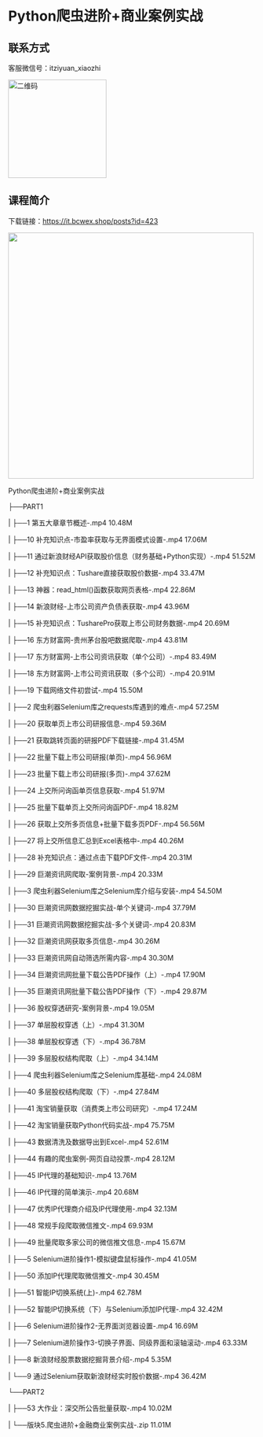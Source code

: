 # Python爬虫进阶+商业案例实战

## 联系方式

客服微信号：itziyuan_xiaozhi

<img src="https://ziyuanyun.oss-cn-guangzhou.aliyuncs.com/common/20240614073449/666b82192834a.jpg" width="200" height="200" alt="二维码">

## 课程简介

下载链接：https://it.bcwex.shop/posts?id=423

<img src="https://ziyuanyun.oss-cn-guangzhou.aliyuncs.com/yun/20240515151924/664461fc69f40.jpg" width="500" alt="">

  Python爬虫进阶+商业案例实战



 ├──PART1

 | ├──1 第五大章章节概述-.mp4 10.48M

 | ├──10 补充知识点-市盈率获取与无界面模式设置-.mp4 17.06M

 | ├──11 通过新浪财经API获取股价信息（财务基础+Python实现）-.mp4 51.52M

 | ├──12 补充知识点：Tushare直接获取股价数据-.mp4 33.47M

 | ├──13 神器：read_html()函数获取网页表格-.mp4 22.86M

 | ├──14 新浪财经-上市公司资产负债表获取-.mp4 43.96M

 | ├──15 补充知识点：TusharePro获取上市公司财务数据-.mp4 20.69M

 | ├──16 东方财富网-贵州茅台股吧数据爬取-.mp4 43.81M

 | ├──17 东方财富网-上市公司资讯获取（单个公司）-.mp4 83.49M

 | ├──18 东方财富网-上市公司资讯获取（多个公司）-.mp4 20.91M

 | ├──19 下载网络文件初尝试-.mp4 15.50M

 | ├──2 爬虫利器Selenium库之requests库遇到的难点-.mp4 57.25M

 | ├──20 获取单页上市公司研报信息-.mp4 59.36M

 | ├──21 获取跳转页面的研报PDF下载链接-.mp4 31.45M

 | ├──22 批量下载上市公司研报(单页)-.mp4 56.96M

 | ├──23 批量下载上市公司研报(多页)-.mp4 37.62M

 | ├──24 上交所问询函单页信息获取-.mp4 51.97M

 | ├──25 批量下载单页上交所问询函PDF-.mp4 18.82M

 | ├──26 获取上交所多页信息+批量下载多页PDF-.mp4 56.56M

 | ├──27 将上交所信息汇总到Excel表格中-.mp4 40.26M

 | ├──28 补充知识点：通过点击下载PDF文件-.mp4 20.31M

 | ├──29 巨潮资讯网爬取-案例背景-.mp4 20.33M

 | ├──3 爬虫利器Selenium库之Selenium库介绍与安装-.mp4 54.50M

 | ├──30 巨潮资讯网数据挖掘实战-单个关键词-.mp4 37.79M

 | ├──31 巨潮资讯网数据挖掘实战-多个关键词-.mp4 20.83M

 | ├──32 巨潮资讯网获取多页信息-.mp4 30.26M

 | ├──33 巨潮资讯网自动筛选所需内容-.mp4 30.30M

 | ├──34 巨潮资讯网批量下载公告PDF操作（上）-.mp4 17.90M

 | ├──35 巨潮资讯网批量下载公告PDF操作（下）-.mp4 29.87M

 | ├──36 股权穿透研究-案例背景-.mp4 19.05M

 | ├──37 单层股权穿透（上）-.mp4 31.30M

 | ├──38 单层股权穿透（下）-.mp4 36.78M

 | ├──39 多层股权结构爬取（上）-.mp4 34.14M

 | ├──4 爬虫利器Selenium库之Selenium库基础-.mp4 24.08M

 | ├──40 多层股权结构爬取（下）-.mp4 27.84M

 | ├──41 淘宝销量获取（消费类上市公司研究）-.mp4 17.24M

 | ├──42 淘宝销量获取Python代码实战-.mp4 75.75M

 | ├──43 数据清洗及数据导出到Excel-.mp4 52.61M

 | ├──44 有趣的爬虫案例-网页自动投票-.mp4 28.12M

 | ├──45 IP代理的基础知识-.mp4 13.76M

 | ├──46 IP代理的简单演示-.mp4 20.68M

 | ├──47 优秀IP代理商介绍及IP代理使用-.mp4 32.13M

 | ├──48 常规手段爬取微信推文-.mp4 69.93M

 | ├──49 批量爬取多家公司的微信推文信息-.mp4 15.67M

 | ├──5 Selenium进阶操作1-模拟键盘鼠标操作-.mp4 41.05M

 | ├──50 添加IP代理爬取微信推文-.mp4 30.45M

 | ├──51 智能IP切换系统(上)-.mp4 62.78M

 | ├──52 智能IP切换系统（下）与Selenium添加IP代理-.mp4 32.42M

 | ├──6 Selenium进阶操作2-无界面浏览器设置-.mp4 16.69M

 | ├──7 Selenium进阶操作3-切换子界面、同级界面和滚轴滚动-.mp4 63.33M

 | ├──8 新浪财经股票数据挖掘背景介绍-.mp4 5.35M

 | └──9 通过Selenium获取新浪财经实时股价数据-.mp4 36.42M

 └──PART2

 | ├──53 大作业：深交所公告批量获取-.mp4 10.02M

 | └──版块5.爬虫进阶+金融商业案例实战-.zip 11.01M

  